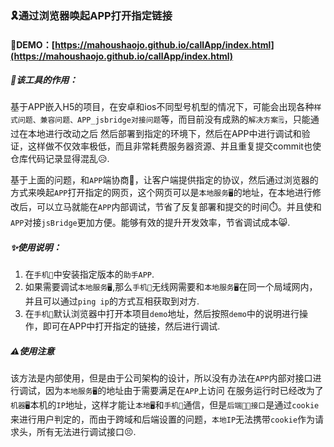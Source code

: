 ### 🎗️通过浏览器唤起APP打开指定链接

#### 🔗DEMO：[https://mahoushaojo.github.io/callApp/index.html](https://mahoushaojo.github.io/callApp/index.html)

##### 🧰该工具的作用：

​	基于APP嵌入H5的项目，在安卓和ios不同型号机型的情况下，可能会出现各种`样式问题、兼容问题、APP_jsbridge对接问题`等，而目前没有成熟的`解决方案🗒️`，只能通过在本地进行改动之后 然后部署到指定的环境下，然后在APP中进行调试和验证，这样做不仅效率极低，而且非常耗费服务器资源、并且重复提交commit也使仓库代码记录显得混乱😥.

​	基于上面的问题，和`APP`端协商🦜，让客户端提供指定的协议，然后通过浏览器的方式来唤起`APP`打开指定的网页，这个网页可以是`本地服务🖥️`的地址，在本地进行修改后，可以立马就能在`APP`内部调试，节省了反复部署和提交的时间⏱️。并且使和`APP`对接`jsBridge`更加方便。能够有效的提升开发效率，节省调试成本😸.

##### ✨使用说明：

1. 在`手机📱`中安装指定版本的`助手APP`.
2. 如果需要调试`本地服务🖥️`,那么`手机📱`无线网需要和`本地服务🖥️`在同一个局域网内，并且可以通过`ping ip`的方式互相获取到对方.
3. 在`手机📱`默认浏览器中打开本项目`demo`地址，然后按照`demo`中的说明进行操作，即可在APP中打开指定的链接，然后进行调试.

##### ⚠️使用注意

​	该方法是内部使用，但是由于公司架构的设计，所以没有办法在`APP`内部对接口进行调试，因为`本地服务🖥️`的地址由于需要满足在`APP`上访问 在服务运行时已经改为了`机器🖥️`本机的`IP`地址，这样才能让`本地🖥️`和`手机📱`通信，但是`后端👨‍💻接口`是通过`cookie`来进行用户判定的，而由于跨域和后端设置的问题，`本地IP`无法携带`cookie`作为请求头，所有无法进行调试接口😣.
